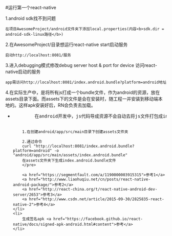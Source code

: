 #运行第一个react-native

1.android sdk找不到问题

    在项目AwesomeProject/android文件夹下添加local.properties(内容<b>sdk.dir = android-sdk-linux路径</b>)

2.在AwesomeProject/目录想运行react-native start启动服务

    启动http://localhost:8081/服务

3.进入debugging模式修改debug server host & port for device 访问react-native启动的服务

    app需访问http://localhost:8081/index.android.bundle?platform=android地址


4.在实际生产中，是将所有js打成一个bundle文件，作为android的资源，放在assets目录下面。而assets下的文件是会在安装时，随工程一并安装到移动端本地的。这样apk安装好后，RN会负责去加载。

<ul>
    <li>
        <pre>
        在android开发中，js代码导成资源不会自动去将js文件打包成index.android.bundle并放到项目android/app/src/main/assets/目录
        
        1.在创建android/app/src/main目录下创建assets文件夹
        
        2.通过命令
        curl "http://localhost:8081/index.android.bundle?platform=android" -o "android/app/src/main/assets/index.android.bundle"
        在assets文件夹下生成index.android.bundle文件
        </pre>
        
        <a href="https://segmentfault.com/a/1190000003915315">参考1</a>
        <a href="http://www.liaohuqiu.net/cn/posts/react-native-android-package/">参考2</a>
        <a href="http://react-china.org/t/react-native-android-dev-server/2653">参考3</a>
        <a href="http://www.csdn.net/article/2015-09-30/2825835-react-native-2">参考4</a>
    </li>
    <li>
        生成签名apk <a href="https://facebook.github.io/react-native/docs/signed-apk-android.html#content">参考</a>
    </li>
</ul>

